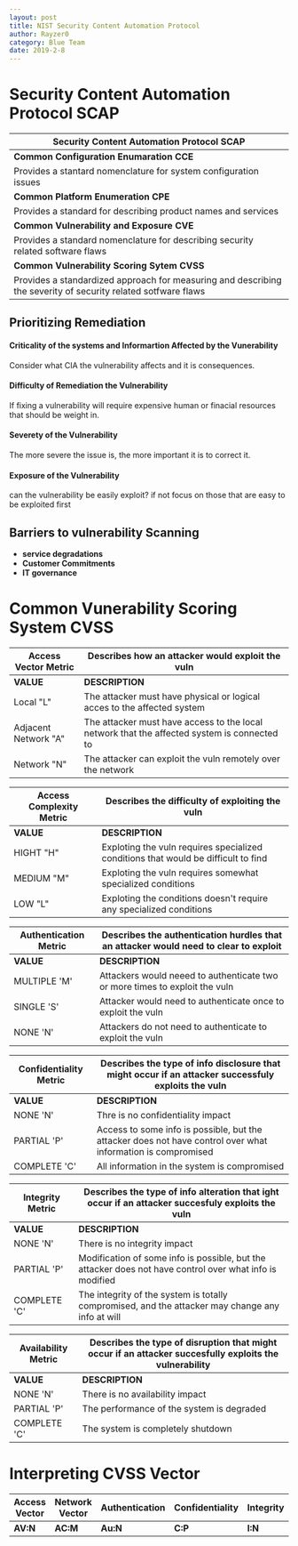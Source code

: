 ```yaml
---
layout: post
title: NIST Security Content Automation Protocol
author: Rayzer0
category: Blue Team
date: 2019-2-8
---
```


# Security Content Automation Protocol SCAP 

| Security Content Automation Protocol SCAP               |
|---------------------------------------------------------|
|   **Common Configuration Enumaration CCE**              |
|Provides a stantard nomenclature for system configuration issues|
|**Common Platform Enumeration CPE**                      |
|Provides a standard for describing product names and services|
|**Common Vulnerability and Exposure    CVE**             |
|Provides a standard nomenclature for describing security related software flaws|
|**Common Vulnerability Scoring Sytem CVSS**|
|Provides a standardized approach for measuring and describing  the severity of security related sotfware flaws|

## Prioritizing Remediation
#### Criticality of the systems and Informartion Affected by the Vunerability
Consider what CIA  the vulnerability affects and it is consequences.
#### Difficulty of Remediation the Vulnerability
If fixing a vulnerability will require expensive human or finacial resources  that should be weight in.
#### Severety of the Vulnerability
The more severe the issue is,  the more important it is to correct it.
#### Exposure of the Vulnerability
can the vulnerability be easily exploit? if not focus on those that are easy to be exploited first

## Barriers to vulnerability Scanning
- **service degradations**
- **Customer Commitments**
- **IT governance**

# Common Vunerability Scoring System CVSS

|Access Vector Metric| Describes how an attacker would exploit the vuln|
|--------------------|-------------------------------------------------|
|**VALUE**           |             **DESCRIPTION**                     |
|Local "L"           |The attacker must have physical or logical acces to the affected system|
|Adjacent Network "A"|The attacker must have access to the local network that the affected system is connected to|
|Network "N"         |The attacker can exploit the vuln remotely over the network|

|Access Complexity Metric| Describes the difficulty of exploiting the vuln|
|------------------------|------------------------------------------------|
| **VALUE**              |             **DESCRIPTION**                    |
| HIGHT "H"              |Exploting the vuln requires specialized conditions that would be difficult to find|
| MEDIUM "M"             |Exploting the vuln requires somewhat specialized conditions|
| LOW "L"                |Exploting the conditions doesn't require any specialized conditions|


|Authentication  Metric  | Describes the authentication hurdles that an attacker would need to clear to exploit|
|------------------------|------------------------------------------------|
| **VALUE**              |             **DESCRIPTION**                    |
|MULTIPLE 'M'            |Attackers would neeed to authenticate two or more times to exploit the vuln|
|SINGLE 'S'              |Attacker would need to authenticate once to exploit the vuln|
|NONE 'N'                |Attackers do not need to authenticate to exploit the vuln|

|Confidentiality Metric  | Describes the type of info disclosure that might occur if an attacker successfuly exploits the vuln|
|------------------------|------------------------------------------------|
| **VALUE**              |             **DESCRIPTION**                    |
|NONE 'N'                |Thre is no confidentiality impact|
|PARTIAL 'P'             |Access to some info is possible, but the attacker does not have control over what information is compromised|
|COMPLETE 'C'            |All information in the system is compromised|


|Integrity  Metric       | Describes the type of info alteration that ight occur if an attacker succesfuly exploits the vuln|
|------------------------|------------------------------------------------|
| **VALUE**              |             **DESCRIPTION**                    |
|NONE 'N'                |There is no integrity impact                    |
|PARTIAL 'P'             |Modification of some info is possible, but the attacker does not have control over what info is modified|
|COMPLETE 'C'            |The integrity of the system is totally  compromised, and the attacker may change any info at will|

|Availability  Metric    | Describes the type of disruption that might occur if an attacker succesfully exploits the vulnerability|
|------------------------|------------------------------------------------|
| **VALUE**              |             **DESCRIPTION**                    |
|NONE 'N'                |There is no availability impact                    |
|PARTIAL 'P'             |The performance of the system is degraded|
|COMPLETE 'C'            |The system is completely shutdown|


# Interpreting CVSS Vector

|Access Vector |Network Vector |Authentication|Confidentiality|Integrity| Availability|
|--------------|---------------|--------------|---------------|---------|-------------|
| **AV:N**     |  **AC:M**     |**Au:N**      | **C:P**       |**I:N**  | **A:N**     |


